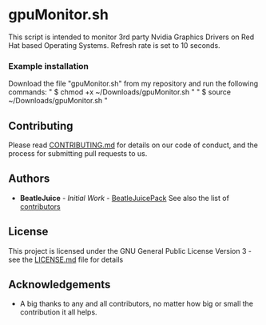 # gpuMonitor.sh

This script is intended to monitor 3rd party Nvidia Graphics Drivers on Red Hat based Operating Systems.  Refresh rate is 
set to 10 seconds.

### Example installation

Download the file "gpuMonitor.sh" from my repository and run the following commands:
" $ chmod +x ~/Downloads/gpuMonitor.sh "
" $ source ~/Downloads/gpuMonitor.sh "

## Contributing

Please read [CONTRIBUTING.md](https://gist.github.com/BeatleJuicePack/47204bcc706e0e0c9e11d80e267f3d29) for details on our
code of conduct, and the process for submitting pull requests to us.

## Authors

* **BeatleJuice** - *Initial Work* - [BeatleJuicePack](https://github.com/BeatleJuicePack)
See also the list of [contributors](https://github.com/BeatleJuicePack/Arduino-Projects/contributors)

## License

This project is licensed under the GNU General Public License Version 3 - see the [LICENSE.md](LICENSE.md) file for details

## Acknowledgements

* A big thanks to any and all contributors, no matter how big or small the contribution it all helps.
